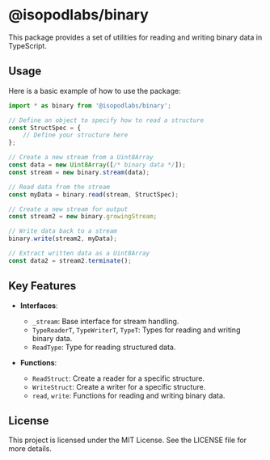 # @isopodlabs/binary

This package provides a set of utilities for reading and writing binary data in TypeScript.

## Usage

Here is a basic example of how to use the package:

```typescript
import * as binary from '@isopodlabs/binary';

// Define an object to specify how to read a structure
const StructSpec = {
    // Define your structure here
};

// Create a new stream from a Uint8Array
const data = new Uint8Array([/* binary data */]);
const stream = new binary.stream(data);

// Read data from the stream
const myData = binary.read(stream, StructSpec);

// Create a new stream for output
const stream2 = new binary.growingStream;

// Write data back to a stream
binary.write(stream2, myData);

// Extract written data as a Uint8Array
const data2 = stream2.terminate();

```

## Key Features

- **Interfaces**: 
  - `_stream`: Base interface for stream handling.
  - `TypeReaderT`, `TypeWriterT`, `TypeT`: Types for reading and writing binary data.
  - `ReadType`: Type for reading structured data.

- **Functions**:
  - `ReadStruct`: Create a reader for a specific structure.
  - `WriteStruct`: Create a writer for a specific structure.
  - `read`, `write`: Functions for reading and writing binary data.

## License

This project is licensed under the MIT License. See the LICENSE file for more details.